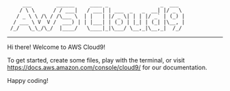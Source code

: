          ___        ______     ____ _                 _  ___  
        / \ \      / / ___|   / ___| | ___  _   _  __| |/ _ \ 
       / _ \ \ /\ / /\___ \  | |   | |/ _ \| | | |/ _` | (_) |
      / ___ \ V  V /  ___) | | |___| | (_) | |_| | (_| |\__, |
     /_/   \_\_/\_/  |____/   \____|_|\___/ \__,_|\__,_|  /_/ 
 ----------------------------------------------------------------- 


Hi there! Welcome to AWS Cloud9!

To get started, create some files, play with the terminal,
or visit https://docs.aws.amazon.com/console/cloud9/ for our documentation.

Happy coding!

   <!--<nav>-->
   <!--     <ul>-->
   <!--         <li><a href="{{url_for('index')}}">home</a></li>-->
   <!--         <li><a href="{{url_for('recipes')}}">recipes</a></li>-->
   <!--           <li><a href="{{url_for('directions')}}">directions</a></li>-->
   <!--     </ul>-->
   <!-- </nav>-->
    
   <!--  <div class="container">-->

   <!--     {% block content %} -->
   <!--        <h1>home page</h1>-->
        
   <!--     {% endblock %}-->
   <!-- </div>-->

<!--https://startbootstrap.com/previews/business-casual/ resource-->
<!--https://codeburst.io/alter-table-examples-with-mysql-beginner-series-7e8ca2a58ce2-->
<!--mysqldatabase refference-->